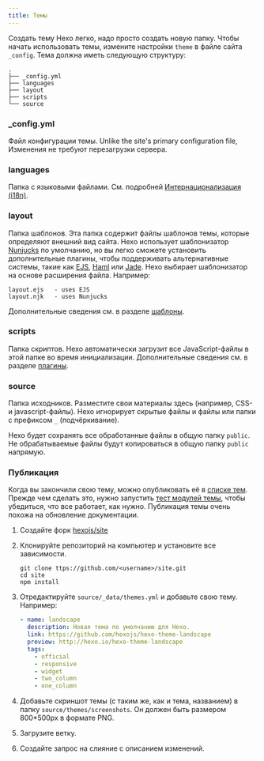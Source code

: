 ```yaml
---
title: Темы
---
```


Создать тему Hexo легко, надо просто создать новую папку. Чтобы начать использовать темы, измените настройки `theme` в файле сайта `_config`. Тема должна иметь следующую структуру:

``` plain
.
├── _config.yml
├── languages
├── layout
├── scripts
└── source
```

### _config.yml

Файл конфигурации темы. Unlike the site's primary configuration file, Изменения не требуют перезагрузки сервера.

### languages

Папка с языковыми файлами. См. подробней [Интернационализация (i18n)](internationalization.html).

### layout

Папка шаблонов. Эта папка содержит файлы шаблонов темы, которые определяют внешний вид сайта. Hexo использует шаблонизатор [Nunjucks] по умолчанию, но вы легко сможете установить дополнительные плагины, чтобы поддерживать альтернативные системы, такие как [EJS], [Haml] или [Jade]. Hexo выбирает шаблонизатор на основе расширения файла. Например:

``` plain
layout.ejs   - uses EJS
layout.njk   - uses Nunjucks
```

Дополнительные сведения см. в разделе [шаблоны](templates.html).

### scripts

Папка скриптов. Hexo автоматически загрузит все JavaScript-файлы в этой папке во время инициализации. Дополнительные сведения см. в разделе [плагины](plugins.html).

### source

Папка исходников. Разместите свои материалы здесь (например, CSS- и javascript-файлы). Hexo игнорирует скрытые файлы и файлы или папки с префиксом `_` (подчёркивание).

Hexo будет сохранять все обработанные файлы в общую папку `public`. Не обрабатываемые файлы будут копироваться в общую папку `public` напрямую.

### Публикация

Когда вы закончили свою тему, можно опубликовать её в [списке тем](/themes). Прежде чем сделать это, нужно запустить [тест модулей темы](https://github.com/hexojs/hexo-theme-unit-test), чтобы убедиться, что все работает, как нужно. Публикация темы очень похожа на обновление документации.

1. Создайте форк [hexojs/site]
2. Клонируйте репозиторий на компьютер и установите все зависимости.

    ``` shell
    git clone ttps://github.com/<username>/site.git
    cd site
    npm install
    ```

3. Отредактируйте `source/_data/themes.yml` и добавьте свою тему. Например:

    ```yaml
    - name: landscape
      description: Новая тема по умолчанию для Hexo.
      link: https://github.com/hexojs/hexo-theme-landscape
      preview: http://hexo.io/hexo-theme-landscape
      tags:
        - official
        - responsive
        - widget
        - two_column
        - one_column
    ```

4. Добавьте скриншот темы (с таким же, как и тема, названием) в папку `source/themes/screenshots`. Он должен быть размером 800*500px в формате PNG.
5. Загрузите ветку.
6. Создайте запрос на слияние с описанием изменений.

[EJS]: https://github.com/hexojs/hexo-renderer-ejs
[Haml]: https://github.com/hexojs/hexo-renderer-haml
[Jade]: https://github.com/hexojs/hexo-renderer-jade
[hexojs/site]: https://github.com/hexojs/site
[Nunjucks]: https://mozilla.github.io/nunjucks/
